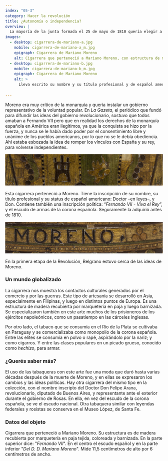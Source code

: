```yaml
---
index: "05-3"
category: Hacer la revolución 
title: ¿Autonomía o independencia?
overview: |
  La mayoría de la junta formada el 25 de mayo de 1810 quería elegir a las propias autoridades y manejar la economía, convirtiendo a los territorios americanos en iguales a España y ya no sus colonias, pero a la vez conservando la fidelidad al rey. Pero su secretario, Mariano Moreno, sugirió que había que lograr la independencia.
images:
  - desktop: cigarrera-de-mariano-a.jpg
    mobile: cigarrera-de-mariano-a_m.jpg  
    epigraph: Cigarrera de Mariano Moreno
    alt: Cigarrera que perteneció a Mariano Moreno, con estructura de madera recubierta por marquetería en paja barnizada. Es un tipo de artesanía que se desarrolló en Asia y luego en distintos puntos de Europa.
  - desktop: cigarrera-de-mariano-b.jpg
    mobile: cigarrera-de-mariano-b_m.jpg  
    epigraph: Cigarrera de Mariano Moreno
    alt: >
      Lleva escrito su nombre y su título profesional y de español americano: Don Doctor -en leyes-. Y llamativamente, porta una inscripción política: Fernando VII - Viva el Rey, y el escudo de armas de la corona española.

---
```


Moreno era muy crítico de la monarquía y quería instalar un gobierno representativo de la voluntad popular. En *La Gazeta*, el periódico que fundó para difundir las ideas del gobierno revolucionario, sostuvo que todos amaban a Fernando VII pero que en realidad los derechos de la monarquía española en América eran ilegítimos, ya que la conquista se hizo por la fuerza, y nunca se le había dado poder por el consentimiento libre y unánime de los pueblos americanos, por lo que no se le debía obediencia. Ahí estaba esbozada la idea de romper los vínculos con España y su rey, para volverse independientes.

![Detalle del objeto](./eje05-3-a.jpg)

Esta cigarrera perteneció a Moreno. Tiene la inscripción de su nombre, su título profesional y su status de español americano: Doctor –en leyes–, y Don. Contiene también una inscripción política: “*Fernando VII - Viva el Rey*”, y el escudo de armas de la corona española. Seguramente la adquirió antes de 1810.

![Detalle del objeto](./eje05-3-b.jpg)

En la primera etapa de la Revolución, Belgrano estuvo cerca de las ideas de Moreno.

### Un mundo globalizado
La cigarrera nos muestra los contactos culturales generados por el comercio y por las guerras. Este tipo de artesanía se desarrolló en Asia, especialmente en Filipinas, y luego en distintos puntos de Europa. Es una estructura de madera recubierta por marquetería en paja y luego barnizada. Se especializaron también en este arte muchos de los prisioneros de los ejércitos napoleónicos, como un pasatiempo en las cárceles inglesas.

Por otro lado, el tabaco que se consumía en el Río de la Plata se cultivaba en Paraguay y se comercializaba como monopolio de la corona española. Entre las elites se consumía en polvo o rapé, aspirándolo por la nariz; y como cigarros. Y entre las clases populares en un picado grueso, conocido como *hechizo*, para armar.

### ¿Querés saber más?
El uso de las tabaqueras con este arte fue una moda que duró hasta varias décadas después de la muerte de Moreno, y en ellas se expresaron los cambios y las ideas políticas. Hay otra cigarrera del mismo tipo en la colección, con el nombre inscripto del Doctor Don Felipe Arana, revolucionario, diputado de Buenos Aires, y representante ante el exterior durante el gobierno de Rosas. En ella, en vez del escudo de la corona española, se ve el escudo nacional. Otra tabaquera similar con leyendas federales y rosistas se conserva en el Museo López, de Santa Fe.

### Datos del objeto
Cigarrera que perteneció a Mariano Moreno. Su estructura es de madera recubierta por marquetería en paja tejida, coloreada y barnizada. En la parte superior dice: "*Fernando VII*". En el centro el escudo español y en la parte inferior "*Del D. D. Mariano Moreno*".
Mide 11,5 centímetros de alto por 6 centímetros de ancho.

